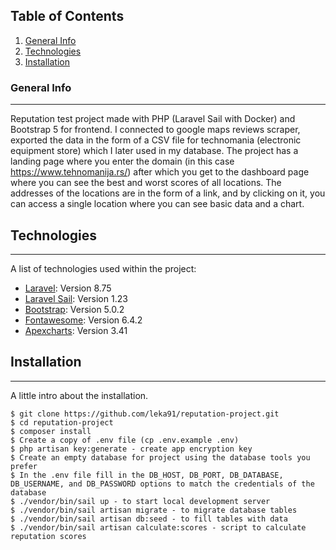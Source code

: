 ## Table of Contents

1. [General Info](#general-info)
2. [Technologies](#technologies)
3. [Installation](#installation)

### General Info

---

Reputation test project made with PHP (Laravel Sail with Docker) and Bootstrap 5 for frontend.
I connected to google maps reviews scraper, exported the data in the form of a CSV file for technomania (electronic equipment store) which I later used in my database. The project has a landing page where you enter the domain (in this case https://www.tehnomanija.rs/) after which you get to the dashboard page where you can see the best and worst scores of all locations. The addresses of the locations are in the form of a link, and by clicking on it, you can access a single location where you can see basic data and a chart.

## Technologies

---

A list of technologies used within the project:

-   [Laravel](https://laravel.com/): Version 8.75
-   [Laravel Sail](https://laravel.com/): Version 1.23
-   [Bootstrap](https://getbootstrap.com/): Version 5.0.2
-   [Fontawesome](https://fontawesome.com/): Version 6.4.2
-   [Apexcharts](https://apexcharts.com/): Version 3.41

## Installation

---

A little intro about the installation.

```
$ git clone https://github.com/leka91/reputation-project.git
$ cd reputation-project
$ composer install
$ Create a copy of .env file (cp .env.example .env)
$ php artisan key:generate - create app encryption key
$ Create an empty database for project using the database tools you prefer
$ In the .env file fill in the DB_HOST, DB_PORT, DB_DATABASE, DB_USERNAME, and DB_PASSWORD options to match the credentials of the database
$ ./vendor/bin/sail up - to start local development server
$ ./vendor/bin/sail artisan migrate - to migrate database tables
$ ./vendor/bin/sail artisan db:seed - to fill tables with data
$ ./vendor/bin/sail artisan calculate:scores - script to calculate reputation scores

```
